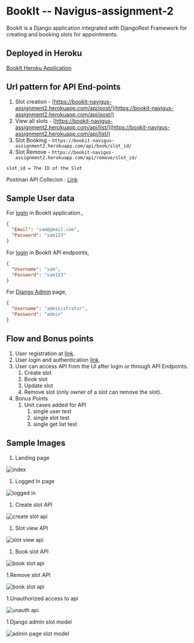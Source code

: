 # BookIt -- Navigus-assignment-2

BookIt is a Django application integrated with DjangoRest Framework for creating and booking slots for appointments.

## Deployed in Heroku

[BookIt Heroku Application](https://bookit-navigus-assignment2.herokuapp.com/)

## Url pattern for API End-points

1. Slot creation  - [https://bookit-navigus-assignment2.herokuapp.com/api/post/](https://bookit-navigus-assignment2.herokuapp.com/api/post/)
1. View all slots - [https://bookit-navigus-assignment2.herokuapp.com/api/list/](https://bookit-navigus-assignment2.herokuapp.com/api/list/)
1. Slot Booking   - ```https://bookit-navigus-assignment2.herokuapp.com/api/book/slot_id/```
1. Slot Remove   -  ```https://bookit-navigus-assignment2.herokuapp.com/api/remove/slot_id/```

```slot_id = The ID of the Slot```

Postman API Collecion : [Link](https://documenter.getpostman.com/view/12165569/T1DqfGCo)

## Sample User data 

For [login](https://bookit-navigus-assignment2.herokuapp.com/login/) in BookIt application.,
```json
{
  "Email": "sam@gmail.com",
  "Password": "sam123"
}
```
For [login](https://bookit-navigus-assignment2.herokuapp.com/api-auth/login/?next=/api/list/) in BookIt API endpoints,
```json
{
  "Username": "sam",
  "Password": "sam123"
}
```
For [Django Admin](https://bookit-navigus-assignment2.herokuapp.com/admin/) page,
```json
{
  "Username": "administrator",
  "Password": "admin"
}
```

## Flow and Bonus points
1. User registration at [link](https://bookit-navigus-assignment2.herokuapp.com/register/).
1. User login and authentication [link](https://bookit-navigus-assignment2.herokuapp.com/login/).
1. User can access API from the UI after login or through API Endpoints.
   1. Create slot  
   1. Book slot 
   1. Update slot  
   1. Remove slot (only owner of a slot can remove the slot).
1. Bonus Points
   1. Unit cases added for API 
        1. single user test
        1. single slot test
        1. single get list test
        
        
## Sample Images
1. Landing page

![index](https://firebasestorage.googleapis.com/v0/b/c-dwl-95da6.appspot.com/o/1.PNG?alt=media&token=e8d07171-84e1-4b7d-8ef2-099e53b7c9df)

1. Logged In page

![logged in](https://firebasestorage.googleapis.com/v0/b/c-dwl-95da6.appspot.com/o/2.PNG?alt=media&token=bf5136e6-3553-4265-9bfb-878f5f128a3d)

1. Create slot API

![create slot api](https://firebasestorage.googleapis.com/v0/b/c-dwl-95da6.appspot.com/o/3.PNG?alt=media&token=654e1181-e5f7-42fd-9731-f823177fa81d)

1. Slot view API

![slot view api](https://firebasestorage.googleapis.com/v0/b/c-dwl-95da6.appspot.com/o/4.PNG?alt=media&token=fa495ba8-ef63-4fac-970a-fd96f63dd191)

1. Book slot API

![book slot api](https://firebasestorage.googleapis.com/v0/b/c-dwl-95da6.appspot.com/o/5.PNG?alt=media&token=ffe60a93-1171-4eb8-9e7b-b57cf08051c6)

1.Remove slot API

![book slot api](https://firebasestorage.googleapis.com/v0/b/c-dwl-95da6.appspot.com/o/6.PNG?alt=media&token=ad1849b9-ef4c-4305-ad8f-0c43d2ba3248)

1.Unauthorized access to api

![unauth api](https://firebasestorage.googleapis.com/v0/b/c-dwl-95da6.appspot.com/o/7.PNG?alt=media&token=fb7bae2c-f0aa-4e1d-b0e9-aeaa3318b150)

1.Django admin slot model

![admin page slot model](https://firebasestorage.googleapis.com/v0/b/c-dwl-95da6.appspot.com/o/8.PNG?alt=media&token=9ae7e719-ba30-4419-b37d-f383eed9bd85)

